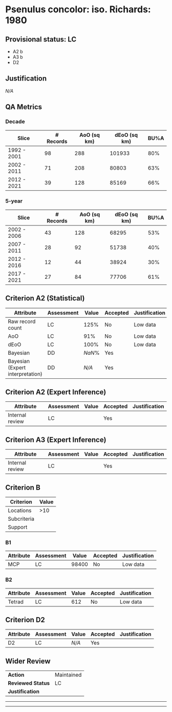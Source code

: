 # Psenulus concolor: iso. Richards: 1980
## Provisional status: LC
- A2 b
- A3 b
- D2

## Justification
*N/A*
## QA Metrics
### Decade
| Slice | # Records | AoO (sq km) | dEoO (sq km) |BU%A |
|---|---|---|---|---|
|1992 - 2001|98|288|101933|80%|
|2002 - 2011|71|208|80803|63%|
|2012 - 2021|39|128|85169|66%|
### 5-year
| Slice | # Records | AoO (sq km) | dEoO (sq km) |BU%A |
|---|---|---|---|---|
|2002 - 2006|43|128|68295|53%|
|2007 - 2011|28|92|51738|40%|
|2012 - 2016|12|44|38924|30%|
|2017 - 2021|27|84|77706|61%|
## Criterion A2 (Statistical)
|Attribute|Assessment|Value|Accepted|Justification
|---|---|---|---|---|
|Raw record count|LC|125%|No|Low data|
|AoO|LC|91%|No|Low data|
|dEoO|LC|100%|No|Low data|
|Bayesian|DD|*NaN*%|Yes||
|Bayesian (Expert interpretation)|DD|*N/A*|Yes||
## Criterion A2 (Expert Inference)
|Attribute|Assessment|Value|Accepted|Justification
|---|---|---|---|---|
|Internal review|LC||Yes||
## Criterion A3 (Expert Inference)
|Attribute|Assessment|Value|Accepted|Justification
|---|---|---|---|---|
|Internal review|LC||Yes||
## Criterion B
|Criterion| Value|
|---|---|
|Locations|>10|
|Subcriteria||
|Support||
### B1
|Attribute|Assessment|Value|Accepted|Justification
|---|---|---|---|---|
|MCP|LC|98400|No|Low data|
### B2
|Attribute|Assessment|Value|Accepted|Justification
|---|---|---|---|---|
|Tetrad|LC|612|No|Low data|
## Criterion D2
|Attribute|Assessment|Value|Accepted|Justification
|---|---|---|---|---|
|D2|LC|*N/A*|Yes||
## Wider Review
|  |  |
|---|---|
|**Action**|Maintained|
|**Reviewed Status**|LC|
|**Justification**||
---
 ---
 <br><br>

